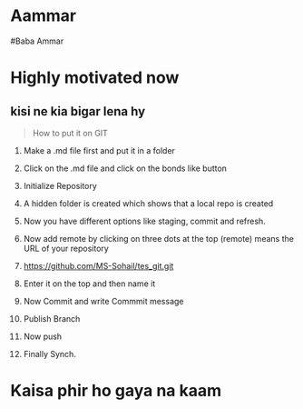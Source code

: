 # Aammar
#Baba Ammar
# Highly motivated now
## kisi ne kia bigar lena hy

> How to put it on GIT


1. Make a .md file first and put it in a folder
  
2. Click on the .md file and click on the bonds like button
  
3. Initialize Repository

4. A hidden folder is created which shows that a local repo is created

5. Now you have different options like staging, commit and refresh.

6. Now add remote by clicking on three dots at the top (remote) means the URL of your repository

7. https://github.com/MS-Sohail/tes_git.git

8. Enter it on the top and then name it

9. Now Commit and write Commmit message

10. Publish Branch

11. Now push

12. Finally Synch.

# Kaisa phir ho gaya na kaam